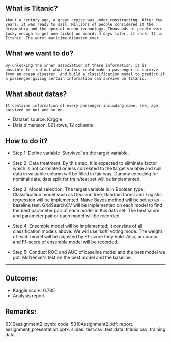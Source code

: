 ## What is Titanic?
	About a century ago, a great cruise was under constructing. After few years, it was ready to sail. Millions of people considered it the dream ship and the apex of ocean technology. Thousands of people were lucky enough to get one ticket on board. 4 days later, it sank. It is Titanic. The worst maritime disaster ever.



## What we want to do?
	By unlocking the inner association of these information, it is possible to find out what factors could make a passenger to survive from an ocean disaster. And build a classification model to predict if a passenger giving certain information can survive on Titanic.



## What about datas?
	It contains information of every passenger including name, sex, age, survived or not and so on.
* Dataset source: Kaggle
* Data dimension: 891 rows, 12 columns



## How to do it?
- Step 1: Define variable ‘Survived’ as the target variable.

- Step 2: Data treatment. By this step, it is expected to eliminate factor which is not correlated or less correlated to the target variable and null data in valuable column will be filled in fair way. Dummy encoding for nominal data, data split for train/test set will be implemented. 

- Step 3: Model selection. The target variable is in Boolean type. Classification model such as Decision tree, Random forest and Logistic regression will be implemented. Naive Bayes method will be set up as baseline test. GridSearchCV will be implemented on each model to find the best parameter pair of each model in this data set. The best score and parameter pair of each model will be recorded.

- Step 4: Ensemble model will be implemented; it consists of all classification models above. We will use ‘soft’ voting mode. The weight of each model will be adjusted by F1-score they hold. Also, accuracy and F1-score of ensemble model will be recorded.

- Step 5: Conduct ROC and AUC of baseline model and the best model we got. McNemar's test on the best model and the baseline.

---

## Outcome:
* Kaggle score: 0.785
* Analysis report.

## Remarks:
5310assignment2.ipynb: code.
5310Assignment2.pdf: report.
assignment_presentation.pptx: slides.
test.csv: test data.
titanic.csv: training data.
